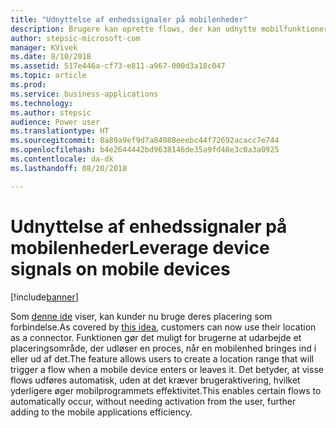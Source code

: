 ```yaml
---
title: "Udnyttelse af enhedssignaler på mobilenheder"
description: Brugere kan oprette flows, der kan udnytte mobilfunktioner som geografisk indhegning.
author: stepsic-microsoft-com
manager: KVivek
ms.date: 8/10/2018
ms.assetid: 517e446a-cf73-e811-a967-000d3a18c047
ms.topic: article
ms.prod: 
ms.service: business-applications
ms.technology: 
ms.author: stepsic
audience: Power user
ms.translationtype: HT
ms.sourcegitcommit: 8a89a9ef9d7a84980eeebc44f72692acacc7e744
ms.openlocfilehash: b4e2644442bd9638146de35a9fd48e3c0a3a0925
ms.contentlocale: da-dk
ms.lasthandoff: 08/20/2018

---
```

# <a name="leverage-device-signals-on-mobile-devices"></a><span data-ttu-id="95aa0-103">Udnyttelse af enhedssignaler på mobilenheder</span><span class="sxs-lookup"><span data-stu-id="95aa0-103">Leverage device signals on mobile devices</span></span>


[!include[banner](../../includes/banner.md)]

<span data-ttu-id="95aa0-104">Som [denne ide](https://powerusers.microsoft.com/t5/Flow-Ideas/Microsoft-Forms-Trigger-Geo-Fencing/idi-p/69825) viser, kan kunder nu bruge deres placering som forbindelse.</span><span class="sxs-lookup"><span data-stu-id="95aa0-104">As covered by [this idea](https://powerusers.microsoft.com/t5/Flow-Ideas/Microsoft-Forms-Trigger-Geo-Fencing/idi-p/69825), customers can now use their location as a connector.</span></span> <span data-ttu-id="95aa0-105">Funktionen gør det muligt for brugerne at udarbejde et placeringsområde, der udløser en proces, når en mobilenhed bringes ind i eller ud af det.</span><span class="sxs-lookup"><span data-stu-id="95aa0-105">The feature allows users to create a location range that will trigger a flow when a mobile device enters or leaves it.</span></span> <span data-ttu-id="95aa0-106">Det betyder, at visse flows udføres automatisk, uden at det kræver brugeraktivering, hvilket yderligere øger mobilprogrammets effektivitet.</span><span class="sxs-lookup"><span data-stu-id="95aa0-106">This enables certain flows to automatically occur, without needing activation from the user, further adding to the mobile applications efficiency.</span></span>

